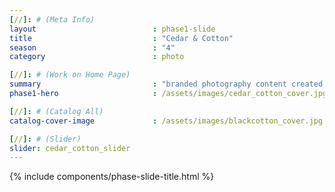 ```yaml
---
[//]: # (Meta Info)
layout                          : phase1-slide
title 					        : "Cedar & Cotton"
season				            : "4"
category						: photo

[//]: # (Work on Home Page)
summary                         : "branded photography content created for home decor company"
phase1-hero                     : /assets/images/cedar_cotton_cover.jpg

[//]: # (Catalog All)
catalog-cover-image				: /assets/images/blackcotton_cover.jpg

[//]: # (Slider)
slider: cedar_cotton_slider
---
```


{% include components/phase-slide-title.html %}
